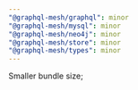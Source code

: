 ```yaml
---
"@graphql-mesh/graphql": minor
"@graphql-mesh/mysql": minor
"@graphql-mesh/neo4j": minor
"@graphql-mesh/store": minor
"@graphql-mesh/types": minor
---
```


Smaller bundle size;
